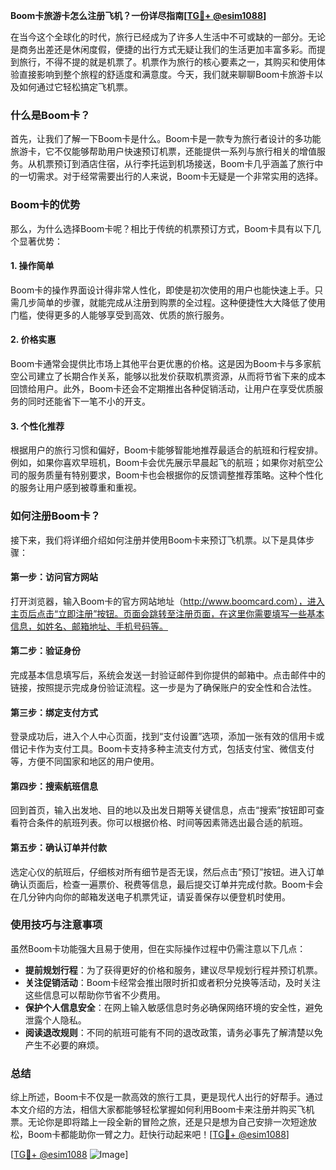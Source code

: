 **Boom卡旅游卡怎么注册飞机？一份详尽指南[[TG💪+ @esim1088](https://t.me/s/esim1088)]**

在当今这个全球化的时代，旅行已经成为了许多人生活中不可或缺的一部分。无论是商务出差还是休闲度假，便捷的出行方式无疑让我们的生活更加丰富多彩。而提到旅行，不得不提的就是机票了。机票作为旅行的核心要素之一，其购买和使用体验直接影响到整个旅程的舒适度和满意度。今天，我们就来聊聊Boom卡旅游卡以及如何通过它轻松搞定飞机票。

### 什么是Boom卡？

首先，让我们了解一下Boom卡是什么。Boom卡是一款专为旅行者设计的多功能旅游卡，它不仅能够帮助用户快速预订机票，还能提供一系列与旅行相关的增值服务。从机票预订到酒店住宿，从行李托运到机场接送，Boom卡几乎涵盖了旅行中的一切需求。对于经常需要出行的人来说，Boom卡无疑是一个非常实用的选择。

### Boom卡的优势

那么，为什么选择Boom卡呢？相比于传统的机票预订方式，Boom卡具有以下几个显著优势：

#### 1. **操作简单**
   Boom卡的操作界面设计得非常人性化，即使是初次使用的用户也能快速上手。只需几步简单的步骤，就能完成从注册到购票的全过程。这种便捷性大大降低了使用门槛，使得更多的人能够享受到高效、优质的旅行服务。

#### 2. **价格实惠**
   Boom卡通常会提供比市场上其他平台更优惠的价格。这是因为Boom卡与多家航空公司建立了长期合作关系，能够以批发价获取机票资源，从而将节省下来的成本回馈给用户。此外，Boom卡还会不定期推出各种促销活动，让用户在享受优质服务的同时还能省下一笔不小的开支。

#### 3. **个性化推荐**
   根据用户的旅行习惯和偏好，Boom卡能够智能地推荐最适合的航班和行程安排。例如，如果你喜欢早班机，Boom卡会优先展示早晨起飞的航班；如果你对航空公司的服务质量有特别要求，Boom卡也会根据你的反馈调整推荐策略。这种个性化的服务让用户感到被尊重和重视。

### 如何注册Boom卡？

接下来，我们将详细介绍如何注册并使用Boom卡来预订飞机票。以下是具体步骤：

#### 第一步：访问官方网站
打开浏览器，输入Boom卡的官方网站地址（http://www.boomcard.com），进入主页后点击“立即注册”按钮。页面会跳转至注册页面，在这里你需要填写一些基本信息，如姓名、邮箱地址、手机号码等。

#### 第二步：验证身份
完成基本信息填写后，系统会发送一封验证邮件到你提供的邮箱中。点击邮件中的链接，按照提示完成身份验证流程。这一步是为了确保账户的安全性和合法性。

#### 第三步：绑定支付方式
登录成功后，进入个人中心页面，找到“支付设置”选项，添加一张有效的信用卡或借记卡作为支付工具。Boom卡支持多种主流支付方式，包括支付宝、微信支付等，方便不同国家和地区的用户使用。

#### 第四步：搜索航班信息
回到首页，输入出发地、目的地以及出发日期等关键信息，点击“搜索”按钮即可查看符合条件的航班列表。你可以根据价格、时间等因素筛选出最合适的航班。

#### 第五步：确认订单并付款
选定心仪的航班后，仔细核对所有细节是否无误，然后点击“预订”按钮。进入订单确认页面后，检查一遍票价、税费等信息，最后提交订单并完成付款。Boom卡会在几分钟内向你的邮箱发送电子机票凭证，请妥善保存以便登机时使用。

### 使用技巧与注意事项

虽然Boom卡功能强大且易于使用，但在实际操作过程中仍需注意以下几点：

- **提前规划行程**：为了获得更好的价格和服务，建议尽早规划行程并预订机票。
- **关注促销活动**：Boom卡经常会推出限时折扣或者积分兑换等活动，及时关注这些信息可以帮助你节省不少费用。
- **保护个人信息安全**：在网上输入敏感信息时务必确保网络环境的安全性，避免泄露个人隐私。
- **阅读退改规则**：不同的航班可能有不同的退改政策，请务必事先了解清楚以免产生不必要的麻烦。

### 总结

综上所述，Boom卡不仅是一款高效的旅行工具，更是现代人出行的好帮手。通过本文介绍的方法，相信大家都能够轻松掌握如何利用Boom卡来注册并购买飞机票。无论你是即将踏上一段全新的冒险之旅，还是只是想为自己安排一次短途放松，Boom卡都能助你一臂之力。赶快行动起来吧！[[TG💪+ @esim1088](https://t.me/s/esim1088)]

[[TG💪+ @esim1088](https://t.me/s/esim1088) ![Image](https://i.postimg.cc/4NQfJmqS/Snipaste-2025-05-13-00-14-12.png)]